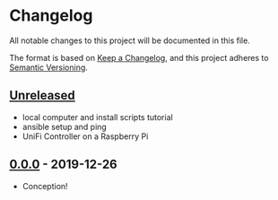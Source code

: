 # Changelog

All notable changes to this project will be documented in this file.

The format is based on [Keep a Changelog](https://keepachangelog.com/en/1.0.0/),
and this project adheres to [Semantic Versioning](https://semver.org/spec/v2.0.0.html).

## [Unreleased]

- local computer and install scripts tutorial
- ansible setup and ping
- UniFi Controller on a Raspberry Pi

## [0.0.0] - 2019-12-26

- Conception!

[Unreleased]: https://github.com/iancleary/dev-notes/compare/v0.0.0...HEAD
[0.0.0]: https://github.com/iancleary/dev-notes/releases/tag/v0.0.0
